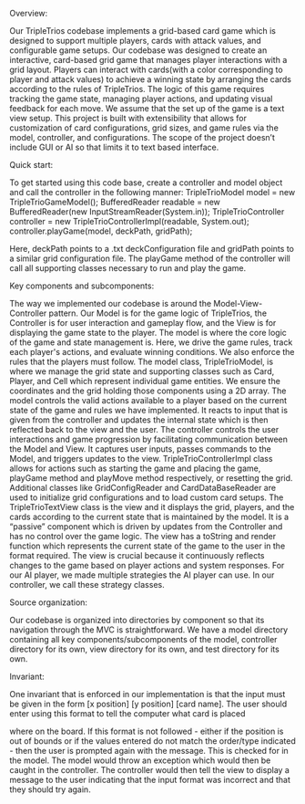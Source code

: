 Overview:

Our TripleTrios codebase implements a grid-based card game which is designed to support multiple players, cards with 
attack values, and configurable game setups. Our codebase was designed to create an interactive, card-based grid game 
that manages player interactions with a grid layout. Players can interact with cards(with a color corresponding to 
player and attack values) to achieve a winning state by arranging the cards according to the rules of TripleTrios. 
The logic of this game requires tracking the game state, managing player actions, and updating visual feedback for each
move. We assume that the set up of the game is a text view setup. This project is built with extensibility that allows 
for customization of card configurations, grid sizes, and game rules via the model, controller, and configurations. 
The scope of the project doesn’t include GUI or AI so that limits it to text based interface.

Quick start:

To get started using this code base, create a controller and model object and 
call the controller in the following manner:
TripleTrioModel model = new TripleTrioGameModel();
BufferedReader readable = new BufferedReader(new InputStreamReader(System.in));
TripleTrioController controller = new TripleTrioControllerImpl(readable, System.out);
controller.playGame(model, deckPath, gridPath);

Here, deckPath points to a .txt deckConfiguration file and gridPath points to a similar grid configuration file. 
The playGame method of the controller will call all supporting classes necessary to run and play the game.

Key components and subcomponents:

The way we implemented our codebase is around the Model-View-Controller pattern. 
Our Model is for the game logic of TripleTrios, the Controller is for user interaction and gameplay flow, and the View 
is for displaying the game state to the player. The model is where the core logic of the game and state management is. 
Here, we drive the game rules, track each player's actions, and evaluate winning conditions. We also enforce the rules
that the players must follow. The model class, TripleTrioModel, is where we manage the grid state and supporting 
classes such as Card, Player, and Cell which represent individual game entities. We ensure the coordinates and the grid
holding those components using a 2D array. The model controls the valid actions available to a player based on the
current state of the game and rules we have implemented. It reacts to input that is given from the controller and 
updates the internal state which is then reflected back to the view and the user. The controller controls the user 
interactions and game progression by facilitating communication between the Model and View. It captures user inputs, 
passes commands to the Model, and triggers updates to the view. TripleTrioControllerImpl class allows for actions such 
as starting the game and placing the game, playGame method and playMove method respectively, or resetting the grid. 
Additional classes like GridConfigReader and CardDataBaseReader are used to initialize grid configurations and to load 
custom card setups. The TripleTrioTextView class is the view and it displays the grid, players, and the cards according 
to the current state that is maintained by the model. It is a “passive” component which is driven by updates from the 
Controller and has no control over the game logic. The view has a toString and render function which represents the 
current state of the game to the user in the format required. The view is crucial because it continuously reflects 
changes to the game based on player actions and system responses. 
For our AI player, we made multiple strategies the AI player can use. In our controller, we call these strategy classes.

Source organization:

Our codebase is organized into directories by component so that its navigation through the MVC is straightforward.
We have a model directory containing all key components/subcomponents of the model, controller directory for its own, 
view directory for its own, and test directory for its own.

Invariant:

One invariant that is enforced in our implementation is that the input must be given in the form 
[x position] [y position] [card name]. The user should enter using this format to tell the computer what card is placed 

where on the board. If this format is not followed - either if the position is out of bounds or if the values entered 
do not match the order/type indicated - then the user is prompted again with the message. This is checked for in the 
model. The model would throw an exception which would then be caught in the controller. The controller would then tell
the view to display a message to the user indicating that the input format was incorrect and that they should 
try again.
